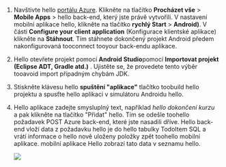 
1. Navštivte hello [portálu Azure]. Klikněte na tlačítko **Procházet vše** > **Mobile Apps** > hello back-end, který jste právě vytvořili. V nastavení mobilní aplikace hello, klikněte na tlačítko **rychlý Start** > **Android)**. V části **Configure your client application** (Konfigurace klientské aplikace) klikněte na **Stáhnout**. Tím stáhnete dokončený projekt Android předem nakonfigurovaná tooconnect tooyour back-endu aplikace. 
2. Hello otevřete projekt pomocí **Android Studio**pomocí **Importovat projekt (Eclipse ADT, Gradle atd.)** . Ujistěte se, že provedete tento výběr tooavoid import případným chybám JDK.
3. Stiskněte klávesu hello **spuštění "aplikace"** tlačítko toobuild hello projektu a spusťte hello aplikaci v simulátoru Androidu hello.
4. Hello aplikace zadejte smysluplný text, například *hello dokončení kurzu* a pak klikněte na tlačítko "Přidat" hello. Tím se odešle toohello požadavek POST Azure back-end, které jste nasadili dříve. Hello back-end vloží data z požadavku hello je do hello tabulky TodoItem SQL a vrátí informace o hello nově uloženy položky zpět toohello mobilní aplikace. mobilní aplikace Hello zobrazí tato data v seznamu hello. 
   
    ![](./media/app-service-mobile-android-quickstart/mobile-quickstart-startup-android.png)

[portálu Azure]: https://portal.azure.com/
